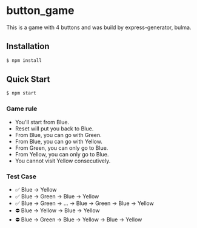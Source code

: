 # button_game
This is a game with 4 buttons and was build by express-generator, bulma.

## Installation

```bash
$ npm install
```
## Quick Start

```bash
$ npm start
```
### Game rule

- You'll start from Blue.
- Reset will put you back to Blue.
- From Blue, you can go with Green.
- From Blue, you can go with Yellow.
- From Green, you can only go to Blue.
- From Yellow, you can only go to Blue.
- You cannot visit Yellow consecutively.

### Test Case

- ✅ Blue → Yellow
- ✅ Blue → Green → Blue → Yellow
- ✅ Blue → Green → ... → Blue → Green → Blue → Yellow
- ⛔ Blue → Yellow → Blue → Yellow
- ⛔ Blue → Green → Blue → Yellow → Blue → Yellow
